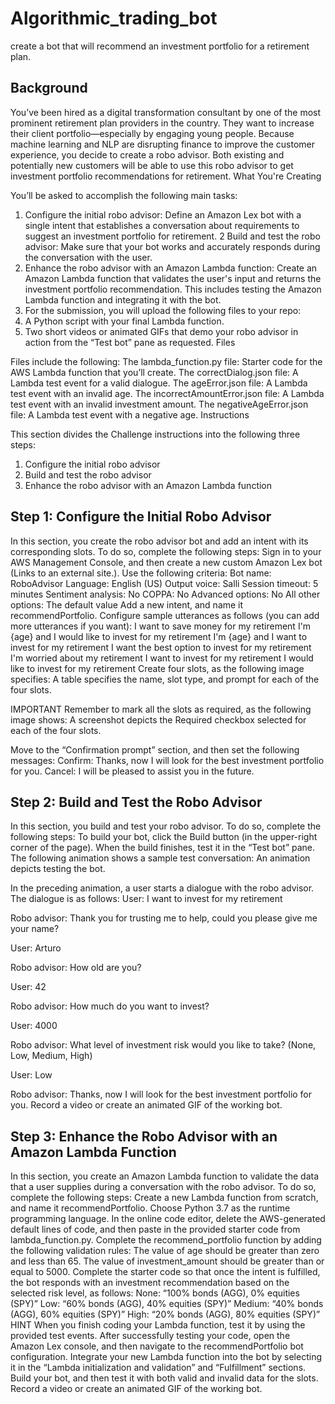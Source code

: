 # Algorithmic_trading_bot
create a bot that will recommend an investment portfolio for a retirement plan.


## Background

You’ve been hired as a digital transformation consultant by one of the most prominent retirement plan providers in the country. They want to increase their client portfolio—especially by engaging young people. Because machine learning and NLP are disrupting finance to improve the customer experience, you decide to create a robo advisor. Both existing and potentially new customers will be able to use this robo advisor to get investment portfolio recommendations for retirement.
What You're Creating


You’ll be asked to accomplish the following main tasks:
1. Configure the initial robo advisor: Define an Amazon Lex bot with a single intent that establishes a conversation about requirements to suggest an investment portfolio for retirement.
2 Build and test the robo advisor: Make sure that your bot works and accurately responds during the conversation with the user.
3. Enhance the robo advisor with an Amazon Lambda function: Create an Amazon Lambda function that validates the user's input and returns the investment portfolio recommendation. This includes testing the Amazon Lambda function and integrating it with the bot.
4. For the submission, you will upload the following files to your repo:
5. A Python script with your final Lambda function.
6. Two short videos or animated GIFs that demo your robo advisor in action from the “Test bot” pane as requested.
Files


Files include the following:
The lambda_function.py file: Starter code for the AWS Lambda function that you’ll create.
The correctDialog.json file: A Lambda test event for a valid dialogue.
The ageError.json file: A Lambda test event with an invalid age.
The incorrectAmountError.json file: A Lambda test event with an invalid investment amount.
The negativeAgeError.json file: A Lambda test event with a negative age.
Instructions

This section divides the Challenge instructions into the following three steps:
1. Configure the initial robo advisor
2. Build and test the robo advisor
3. Enhance the robo advisor with an Amazon Lambda function


## Step 1: Configure the Initial Robo Advisor

In this section, you create the robo advisor bot and add an intent with its corresponding slots. To do so, complete the following steps:
Sign in to your AWS Management Console, and then create a new custom Amazon Lex bot (Links to an external site.). Use the following criteria:
Bot name: RoboAdvisor
Language: English (US)
Output voice: Salli
Session timeout: 5 minutes
Sentiment analysis: No
COPPA: No
Advanced options: No
All other options: The default value
Add a new intent, and name it recommendPortfolio.
Configure sample utterances as follows (you can add more utterances if you want):
I want to save money for my retirement
I'm {age} and I would like to invest for my retirement
I'm ​{age} and I want to invest for my retirement
I want the best option to invest for my retirement
I'm worried about my retirement
I want to invest for my retirement
I would like to invest for my retirement
Create four slots, as the following image specifies:
A table specifies the name, slot type, and prompt for each of the four slots.

IMPORTANT
Remember to mark all the slots as required, as the following image shows:
A screenshot depicts the Required checkbox selected for each of the four slots.

Move to the “Confirmation prompt” section, and then set the following messages:
Confirm: Thanks, now I will look for the best investment portfolio for you.
Cancel: I will be pleased to assist you in the future.

## Step 2: Build and Test the Robo Advisor

In this section, you build and test your robo advisor. To do so, complete the following steps:
To build your bot, click the Build button (in the upper-right corner of the page).
When the build finishes, test it in the “Test bot” pane. The following animation shows a sample test conversation:
An animation depicts testing the bot.

In the preceding animation, a user starts a dialogue with the robo advisor. The dialogue is as follows:
 User: I want to invest for my retirement

 Robo advisor: Thank you for trusting me to help, could you please give me your name?

 User: Arturo

 Robo advisor: How old are you?

 User: 42

 Robo advisor: How much do you want to invest?
 
 User: 4000

 Robo advisor: What level of investment risk would you like to take? (None, Low, Medium, High)

 User: Low
 
Robo advisor: Thanks, now I will look for the best investment portfolio for you.
Record a video or create an animated GIF of the working bot.

## Step 3: Enhance the Robo Advisor with an Amazon Lambda Function

In this section, you create an Amazon Lambda function to validate the data that a user supplies during a conversation with the robo advisor. To do so, complete the following steps:
Create a new Lambda function from scratch, and name it recommendPortfolio. Choose Python 3.7 as the runtime programming language.
In the online code editor, delete the AWS-generated default lines of code, and then paste in the provided starter code from lambda_function.py.
Complete the recommend_portfolio function by adding the following validation rules:
The value of age should be greater than zero and less than 65.
The value of investment_amount should be greater than or equal to 5000.
Complete the starter code so that once the intent is fulfilled, the bot responds with an investment recommendation based on the selected risk level, as follows:
None: “100% bonds (AGG), 0% equities (SPY)”
Low: “60% bonds (AGG), 40% equities (SPY)”
Medium: “40% bonds (AGG), 60% equities (SPY)”
High: “20% bonds (AGG), 80% equities (SPY)”
HINT
When you finish coding your Lambda function, test it by using the provided test events.
After successfully testing your code, open the Amazon Lex console, and then navigate to the recommendPortfolio bot configuration. Integrate your new Lambda function into the bot by selecting it in the “Lambda initialization and validation” and “Fulfillment” sections.
Build your bot, and then test it with both valid and invalid data for the slots.
Record a video or create an animated GIF of the working bot.
